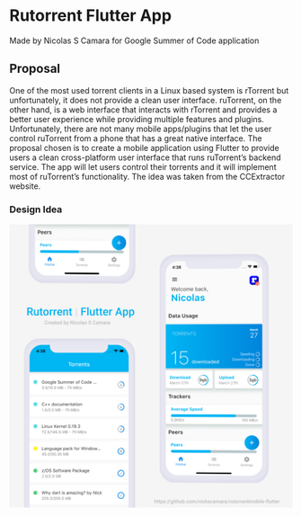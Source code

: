 # Rutorrent Flutter App
Made by Nicolas S Camara for Google Summer of Code application

## Proposal
One of the most used torrent clients in a Linux based system is rTorrent but unfortunately, it does not provide a clean user interface. ruTorrent, on the other hand, is a web interface that interacts with rTorrent and provides a better user experience while providing multiple features and plugins. Unfortunately, there are not many mobile apps/plugins that let the user control ruTorrent from a phone that has a great native interface. The proposal chosen is to create a mobile application using Flutter to provide users a clean cross-platform user interface that runs ruTorrent’s backend service. The app will let users control their torrents and it will implement most of ruTorrent’s functionality. The idea was taken from the CCExtractor website.

### Design Idea
![Alt text](/assets/apphighres.png?raw=true "Solution")



